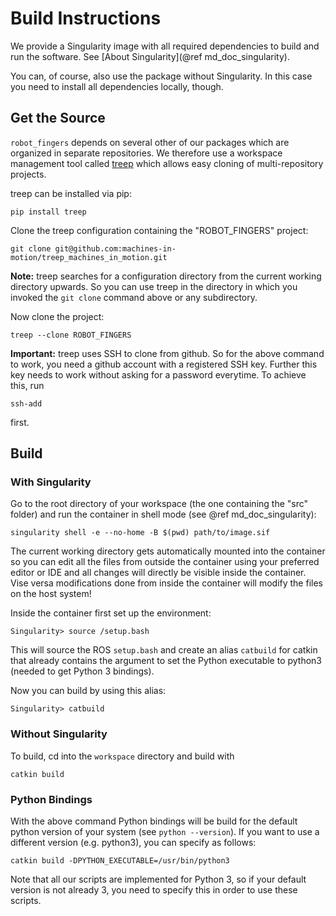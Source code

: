 Build Instructions
==================

We provide a Singularity image with all required dependencies to build and run
the software.  See [About Singularity](@ref md_doc_singularity).

You can, of course, also use the package without Singularity.  In this case you
need to install all dependencies locally, though.


Get the Source
--------------

`robot_fingers` depends on several other of our packages which are
organized in separate repositories.  We therefore use a workspace management
tool called [treep](https://pypi.org/project/treep/) which allows easy cloning
of multi-repository projects.

treep can be installed via pip:

    pip install treep

Clone the treep configuration containing the "ROBOT_FINGERS" project:

    git clone git@github.com:machines-in-motion/treep_machines_in_motion.git

**Note:**  treep searches for a configuration directory from the current working
directory upwards.  So you can use treep in the directory in which you invoked
the `git clone` command above or any subdirectory.

Now clone the project:

    treep --clone ROBOT_FINGERS

**Important:** treep uses SSH to clone from github.  So for the above command to
work, you need a github account with a registered SSH key.  Further this key
needs to work without asking for a password everytime.  To achieve this, run

    ssh-add

first.

Build
-----

### With Singularity

Go to the root directory of your workspace (the one containing the "src" folder)
and run the container in shell mode (see @ref md_doc_singularity):

    singularity shell -e --no-home -B $(pwd) path/to/image.sif

The current working directory gets automatically mounted into the container so
you can edit all the files from outside the container using your preferred
editor or IDE and all changes will directly be visible inside the container.
Vise versa modifications done from inside the container will modify the files on
the host system!

Inside the container first set up the environment:

    Singularity> source /setup.bash

This will source the ROS `setup.bash` and create an alias `catbuild` for catkin
that already contains the argument to set the Python executable to python3
(needed to get Python 3 bindings).

Now you can build by using this alias:

    Singularity> catbuild


### Without Singularity

To build, cd into the `workspace` directory and build with

    catkin build


### Python Bindings

With the above command Python bindings will be build for the default python
version of your system (see `python --version`).  If you want to use a
different version (e.g. python3), you can specify as follows:

    catkin build -DPYTHON_EXECUTABLE=/usr/bin/python3

Note that all our scripts are implemented for Python 3, so if your default
version is not already 3, you need to specify this in order to use these
scripts.
